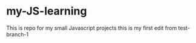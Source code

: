 # my-JS-learning
This is repo for my small Javascript projects
this is my first edit from test-branch-1


